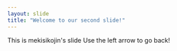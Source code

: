 ```yaml
---
layout: slide
title: "Welcome to our second slide!"
---
```

This is mekisikojin's slide
Use the left arrow to go back!
